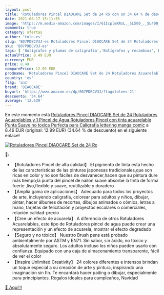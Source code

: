```yaml
---
layout: post
title: 'Rotuladores Pincel DIAOCARE Set de 24 Ro con un 34.64 % de descuento'
date: 2021-08-17 15:11:55
image: 'https://m.media-amazon.com/images/I/61IcplmXRxL._SL500_._SL400_.jpg'
comments: true
category: ofertas
author: 'tole.es'
slug: 'B07PDBCV3J-es Rotuladores Pincel DIAOCARE Set de 24 Rotuladores...'
sku: 'B07PDBCV3J-es'
tags: [ 'Bolígrafos y plumas de caligrafía','Bolígrafos y recambios','Bolígrafos, lápices y útiles de escritura','Oficina y papelería','diaocare','rotuladores', ]
actualPrice: 8.49 EUR
currency: EUR
price: 8.49
comparePrice: 12.99 EUR
prodname: 'Rotuladores Pincel DIAOCARE Set de 24 Rotuladores Acuarelables y 1 Pincel de Agua Rotuladores Pincel con tinta acuarelable Punta Suave no toxica Perfecta para Caligrafia  lettering manga comic'
country: 'es'
flag: '🇪🇸'
brand: 'DIAOCARE'
buyurl: 'https://www.amazon.es/dp/B07PDBCV3J/?tag=tolees-21'
descuento: '34.64'
average: '12.539'
---
```


En este momento está [Rotuladores Pincel DIAOCARE Set de 24 Rotuladores Acuarelables y 1 Pincel de Agua Rotuladores Pincel con tinta acuarelable Punta Suave no toxica Perfecta para Caligrafia  lettering manga comic](https://www.amazon.es/dp/B07PDBCV3J/?tag=tolees-21) a 8.49 EUR (original: 12.99 EUR) (34.64 %  de descuento) en el siguiente enlace!

[![Rotuladores Pincel DIAOCARE Set de 24 Ro](https://m.media-amazon.com/images/I/61IcplmXRxL._SL500_._SL400_.jpg)](https://www.amazon.es/dp/B07PDBCV3J/?tag=tolees-21)

🔎:

- 【Rotuladores Pincel de alta calidad】 El pigmento de tinta está hecho de las características de las pinturas japonesas tradicionales,que son ricas en color y no son fáciles de desvanecer,hacen que su pintura dure más tiempo;la punta del pincel de nailon suave absorbe la tinta de forma fuerte ,liso,flexible y suave, reutilizable y duradero
- 【Amplia gama de aplicaciones】 Adecuado para todos los proyectos de arte, incluyendo caligrafía, colorear para adultos y niños, dibujar, pintar, hacer álbumes de recortes, dibujos animados o cómics, letras a mano, tarjetas de felicitación y proyectos escolares o comerciales, relación calidad-precio
- 【Cree un efecto de acuarela】 A diferencia de otros Rotuladores Acuarelables, este tipo de Rotuladores pincel de agua puede crear una representación y un efecto de acuarela, mostrar el efecto degradado
- 【Seguro y no tóxico】 Nuestro Brush pens está probado ambientalmente por ASTM y EN71. Sin sabor, sin ácido, no tóxico y absolutamente seguro. Los adultos incluso los niños pueden usarlo con confianza. Equipado con una caja de almacenamiento transparente, fácil de ver el color
- 【Inspire Unlimited Creativity】 24 colores diferentes e intensos brindan un toque especial a su creación de arte y pintura, inspirando una imaginación sin fin. Te encantará hacer paiting o dibujar, especialmente para principiantes. Regalos ideales para cumpleaños, Navidad

[🛒 Aquí!!!](https://www.amazon.es/dp/B07PDBCV3J/?tag=tolees-21)
